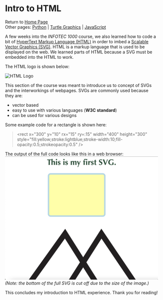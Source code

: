 # Intro to HTML  
Return to [Home Page](README.md)  
Other pages: [Python](pythonbeginnings.md) | [Turtle Graphics](TurtleGraphics.md) | [JavaScript](JavaScript.md)

A few weeks into the _INFOTEC 1000_ course, we also learned how to code a bit of [HyperText Markup Language (HTML)](https://en.wikipedia.org/wiki/HTML) in order to imbed a [Scalable Vector Graphics (SVG)](https://en.wikipedia.org/wiki/Scalable_Vector_Graphics). HTML is a markup language that is used to be displayed on the web. We learned parts of HTML because a SVG must be embedded into the HTML to work.

The HTML logo is shown below:  

![HTML Logo](https://upload.wikimedia.org/wikipedia/commons/8/80/HTML5_logo_resized.svg)

This section of the course was meant to introduce us to concept of SVGs and the interworkings of webpages. SVGs are commonly used because they are:  
* vector based  
* easy to use with various languages (**W3C standard**)  
* can be used for various designs  

Some example code for a rectangle is shown here:
><rect x="300" y="10" rx="15" ry=:15" width="400" height="300" style="fill:yellow;stroke:lightblue;stroke-width:10;fill-opacity:0.5;strokeopacity:0.5" />   

The output of the full code looks like this in a web browser:  
![SVG Screenshot](svgscreenshot.png)  
_(Note: the bottom of the full SVG is cut off due to the size of the image.)_  

This concludes my introduction to HTML experience. Thank you for reading!